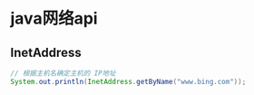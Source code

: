 # java网络api

## InetAddress

```java
// 根据主机名确定主机的 IP地址
System.out.println(InetAddress.getByName("www.bing.com"));
```